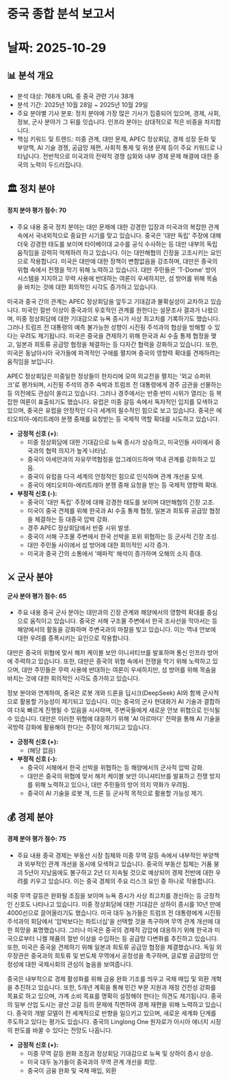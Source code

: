 # 중국 종합 분석 보고서
# 날짜: 2025-10-29

## 📊 분석 개요
- 분석 대상: 768개 URL 중 중국 관련 기사 38개
- 분석 기간: 2025년 10월 28일 ~ 2025년 10월 29일
- 주요 분야별 기사 분포: 정치 분야에 가장 많은 기사가 집중되어 있으며, 경제, 사회, 정보, 군사 분야가 그 뒤를 잇습니다. 인프라 분야는 상대적으로 적은 비중을 차지합니다.
- 핵심 키워드 및 트렌드: 미중 관계, 대만 문제, APEC 정상회담, 경제 성장 둔화 및 부양책, AI 기술 경쟁, 공급망 재편, 사회적 통제 및 위생 문제 등이 주요 키워드로 나타납니다. 전반적으로 미국과의 전략적 경쟁 심화와 내부 경제 문제 해결에 대한 중국의 노력이 두드러집니다.

## 🏛️ 정치 분야
#### 정치 분야 평가 점수: 70
- 주요 내용
중국 정치 분야는 대만 문제에 대한 강경한 입장과 미국과의 복잡한 관계 속에서 국내외적으로 중요한 시기를 맞고 있습니다. 중국은 '대만 독립' 주장에 대해 더욱 강경한 태도를 보이며 타이베이대 교수를 공식 수사하는 등 대만 내부의 독립 움직임을 강력히 억제하려 하고 있습니다. 이는 대만해협의 긴장을 고조시키는 요인으로 작용합니다. 미국은 대만에 대한 정책이 변함없음을 강조하며, 대만은 중국의 위협 속에서 전쟁을 막기 위해 노력하고 있습니다. 대만 주민들은 'T-Dome' 방어 시스템을 지지하고 무력 사용에 반대하는 여론이 우세하지만, 섬 방어를 위해 목숨을 바치는 것에 대한 회의적인 시각도 증가하고 있습니다.

미국과 중국 간의 관계는 APEC 정상회담을 앞두고 기대감과 불확실성이 교차하고 있습니다. 미국인 절반 이상이 중국과의 우호적인 관계를 원한다는 설문조사 결과가 나왔으며, 미중 정상회담에 대한 기대감으로 뉴욕 증시가 사상 최고치를 기록하기도 했습니다. 그러나 트럼프 전 대통령의 예측 불가능한 성향이 시진핑 주석과의 협상을 방해할 수 있다는 우려도 제기됩니다. 미국은 중국을 견제하기 위해 한국과 AI 수출 통제 협정을 맺고, 일본과 희토류 공급망 협정을 체결하는 등 다자간 협력을 강화하고 있습니다. 또한, 미국은 동남아시아 국가들에 파격적인 구애를 펼치며 중국의 영향력 확대를 견제하려는 움직임을 보입니다.

APEC 정상회담은 미중일한 정상들이 한자리에 모여 외교전을 펼치는 '외교 슈퍼위크'로 평가되며, 시진핑 주석의 경주 숙박과 트럼프 전 대통령에게 경주 금관을 선물하는 등 의전에도 관심이 쏠리고 있습니다. 그러나 경주에서는 반중·반미 시위가 열리는 등 복잡한 여론이 표출되기도 했습니다. 유럽은 미중 갈등 속에서 독자적인 입지를 모색하고 있으며, 중국은 유럽을 안정적인 다극 세계의 필수적인 힘으로 보고 있습니다. 중국은 에티오피아-에리트레아 분쟁 중재를 요청받는 등 국제적 역할 확대를 시도하고 있습니다.

*   **긍정적 신호 (+):**
    *   미중 정상회담에 대한 기대감으로 뉴욕 증시가 상승하고, 미국인들 사이에서 중국과의 협력 의지가 높게 나타남.
    *   중국이 아세안과의 자유무역협정을 업그레이드하며 역내 관계를 강화하고 있음.
    *   중국이 유럽을 다극 세계의 안정적인 힘으로 인식하며 관계 개선을 모색.
    *   중국이 에티오피아-에리트레아 분쟁 중재 요청을 받는 등 국제적 영향력 확대.
*   **부정적 신호 (-):**
    *   중국이 '대만 독립' 주장에 대해 강경한 태도를 보이며 대만해협의 긴장 고조.
    *   미국이 중국 견제를 위해 한국과 AI 수출 통제 협정, 일본과 희토류 공급망 협정을 체결하는 등 대중국 압박 강화.
    *   경주 APEC 정상회담에서 반중 시위 발생.
    *   중국이 서해 구조물 주변에서 한국 선박을 포위 위협하는 등 군사적 긴장 조성.
    *   대만 주민들 사이에서 섬 방어에 대한 회의적인 시각 증가.
    *   미국과 중국 간의 소통에서 '매파적' 해석이 증가하며 오해의 소지 증대.

## ⚔️ 군사 분야
#### 군사 분야 평가 점수: 65
- 주요 내용
중국 군사 분야는 대만과의 긴장 관계와 해양에서의 영향력 확대를 중심으로 움직이고 있습니다. 중국은 서해 구조물 주변에서 한국 조사선을 막아서는 등 해양에서의 활동을 강화하며 주변국과의 마찰을 빚고 있습니다. 이는 역내 안보에 대한 우려를 증폭시키는 요인으로 작용합니다.

대만은 중국의 위협에 맞서 해저 케이블 보안 이니셔티브를 발표하며 통신 인프라 방어에 주력하고 있습니다. 또한, 대만은 중국의 위협 속에서 전쟁을 막기 위해 노력하고 있으며, 대만 주민들은 무력 사용에 반대하는 여론이 우세하지만, 섬 방어를 위해 목숨을 바치는 것에 대한 회의적인 시각도 증가하고 있습니다.

정보 분야와 연계하여, 중국은 로봇 개와 드론을 딥시크(DeepSeek) AI와 함께 군사적으로 활용할 가능성이 제기되고 있습니다. 이는 중국의 군사 현대화가 AI 기술과 결합하여 더욱 빠르게 진행될 수 있음을 시사하며, 주변국들에게 새로운 안보 위협으로 인식될 수 있습니다. 대만은 이러한 위협에 대응하기 위해 'AI 아르마다' 전략을 통해 AI 기술을 국방력 강화에 활용해야 한다는 주장이 제기되고 있습니다.

*   **긍정적 신호 (+):**
    *   (해당 없음)
*   **부정적 신호 (-):**
    *   중국이 서해에서 한국 선박을 위협하는 등 해양에서의 군사적 압박 강화.
    *   대만은 중국의 위협에 맞서 해저 케이블 보안 이니셔티브를 발표하고 전쟁 방지를 위해 노력하고 있으나, 대만 주민들의 방어 의지 약화가 우려됨.
    *   중국이 AI 기술을 로봇 개, 드론 등 군사적 목적으로 활용할 가능성 제기.

## 💰 경제 분야
#### 경제 분야 평가 점수: 75
- 주요 내용
중국 경제는 부동산 시장 침체와 미중 무역 갈등 속에서 내부적인 부양책과 외부적인 관계 개선을 동시에 모색하고 있습니다. 중국의 부동산 침체는 거품 붕괴 5년이 지났음에도 불구하고 2년 더 지속될 것으로 예상되어 경제 전반에 대한 우려를 키우고 있습니다. 이는 중국 경제의 주요 리스크 요인 중 하나로 작용합니다.

미중 무역 갈등은 완화될 조짐을 보이며 뉴욕 증시가 사상 최고치를 경신하는 등 긍정적인 신호도 나타나고 있습니다. 미중 정상회담에 대한 기대감은 상하이 증시를 10년 만에 4000선으로 끌어올리기도 했습니다. 미국 대두 농가들은 트럼프 전 대통령에게 시진핑 주석과의 회담에서 '압박보다는 파트너십'을 선택할 것을 촉구하며 무역 관계 개선에 대한 희망을 표명했습니다. 그러나 미국은 중국의 경제적 강압에 대응하기 위해 한국과 미국으로부터 니켈 제품의 절반 이상을 수입하는 등 공급망 다변화를 추진하고 있습니다. 또한, 미국은 중국을 견제하기 위해 일본과 희토류 공급망 협정을 체결했습니다. 독일 외무장관은 중국과의 희토류 및 반도체 무역에서 공정성을 촉구하며, 글로벌 공급망의 안정성에 대한 국제사회의 관심이 높음을 보여줍니다.

중국은 내부적으로 경제 활성화를 위해 금융 완화 기조를 띄우고 국채 매입 및 외환 개혁을 추진하고 있습니다. 또한, 5개년 계획을 통해 민간 부문 지원과 재정 건전성 강화를 목표로 하고 있으며, 가계 소비 목표를 명확히 설정해야 한다는 의견도 제기됩니다. 중국의 일부 산업 도시는 광산 고갈 등의 문제에 직면하여 경제 재편을 위해 노력하고 있습니다. 중국의 개발 모델이 전 세계적으로 반향을 일으키고 있으며, 새로운 세계화 단계를 주도하고 있다는 평가도 있습니다. 중국의 Linglong One 원자로가 아시아 에너지 시장의 판도를 바꿀 수 있다는 전망도 나옵니다.

*   **긍정적 신호 (+):**
    *   미중 무역 갈등 완화 조짐과 정상회담 기대감으로 뉴욕 및 상하이 증시 상승.
    *   미국 대두 농가들이 중국과의 무역 관계 개선을 희망.
    *   중국이 금융 완화 및 국채 매입, 외환
